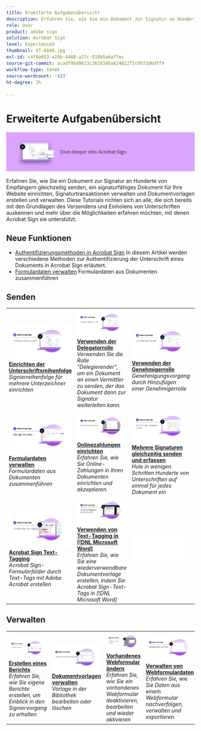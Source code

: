 ```yaml
---
title: Erweiterte Aufgabenübersicht
description: Erfahren Sie, wie Sie ein Dokument zur Signatur an Hunderte von Empfängern gleichzeitig senden, ein signaturfähiges Dokument für Ihre Website einrichten, Signaturtransaktionen verwalten und Dokumentvorlagen erstellen und verwalten.
role: User
product: adobe sign
solution: Acrobat Sign
level: Experienced
thumbnail: KT-6848.jpg
exl-id: c4f0a953-e28b-4488-a27c-010b5adaf7ec
source-git-commit: acadf9bd9613c361934ba82481271c9572d6dff9
workflow-type: tm+mt
source-wordcount: '423'
ht-degree: 3%

---
```


# Erweiterte Aufgabenübersicht

![Erweitertes Bild für Sign](../assets/Hero-Advanced.png)

Erfahren Sie, wie Sie ein Dokument zur Signatur an Hunderte von Empfängern gleichzeitig senden, ein signaturfähiges Dokument für Ihre Website einrichten, Signaturtransaktionen verwalten und Dokumentvorlagen erstellen und verwalten. Diese Tutorials richten sich an alle, die sich bereits mit den Grundlagen des Versendens und Einholens von Unterschriften auskennen und mehr über die Möglichkeiten erfahren möchten, mit denen Acrobat Sign sie unterstützt.

## Neue Funktionen

* [Authentifizierungsmethoden in Acrobat Sign](authentication-methods.md)
In diesem Artikel werden verschiedene Methoden zur Authentifizierung der Unterschrift eines Dokuments in Acrobat Sign erläutert.
* [Formulardaten verwalten](manage-form-data.md)
Formulardaten aus Dokumenten zusammenführen

## Senden

<table style="table-layout:fixed">
<tr>
  <td>
    <a href="setting-up-routing.md">
      <img alt="Einrichten der Unterschriftsreihenfolge" src="../assets/Routing.png">
    </a>
    <div>
    <a href="setting-up-routing.md"><strong>Einrichten der Unterschriftsreihenfolge</strong></a>
    </div>
    <em>Signierreihenfolge für mehrere Unterzeichner einrichten</em>
    <br>
  </td>
  <td>
    <a href="delegate-signature.md">
      <img alt="An eine andere Person delegieren" src="../assets/Delegating.png" />
    </a>  
    <div>
    <a href="delegate-signature.md"><strong>Verwenden der Delegatorrolle</strong></a>
    </div>
    <em>Verwenden Sie die Rolle "Delegierender", um ein Dokument an einen Vermittler zu senden, der das Dokument dann zur Signatur weiterleiten kann.</em>
    <br>
  </td>
  <td>
    <a href="add-an-approver.md">
      <img alt="Verwenden der Genehmigerrolle" src="../assets/Approver.png" />
    </a>
    <div>
    <a href="add-an-approver.md"><strong>Verwenden der Genehmigerrolle</strong></a>
    </div>
    <em>Genehmigungsvorgang durch Hinzufügen einer Genehmigerrolle</em>
    <br>
  </td>
  <td>
    <a href="authentication-methods.md">
      <img alt="Authentifizierungsmethoden in Acrobat Sign" src="../assets/authentication.png" />
    </a>
    <div>
    <a href="authentication-methods.md"><strong>Authentifizierungsmethoden in Acrobat Sign</strong></a>
    </div>
    <em>Erfahren Sie mehr über die in Acrobat Sign verfügbaren Methoden zur Identitätsauthentifizierung</em>
    <br>
  </td>
</tr>
<tr>
  <td>
      <a href="manage-form-data.md">
        <img alt="Formulardaten verwalten" src="../assets/manage-form-data.png" />
      </a>
      <div>
      <a href="manage-form-data.md"><strong>Formulardaten verwalten</strong></a>
      </div>
      <em>Formulardaten aus Dokumenten zusammenführen</em>
      <br>
    </td>
  <td>
    <a href="set-up-online-payments.md">
      <img alt="Onlinezahlungen einrichten" src="../assets/Payments.png" />
    </a>
    <div>
    <a href="set-up-online-payments.md"><strong>Onlinezahlungen einrichten</strong></a>
    </div>
    <em>Erfahren Sie, wie Sie Online-Zahlungen in Ihren Dokumenten einrichten und akzeptieren.</em>
    <br>
  </td>
  <td>
      <a href="megasign.md">
        <img alt="Mehrere Signaturen gleichzeitig senden und erfassen" src="../assets/Megasign.png" />
      </a>
      <div>
      <a href="megasign.md"><strong>Mehrere Signaturen gleichzeitig senden und erfassen</strong></a>
      </div>
      <em>Hole in wenigen Schritten Hunderte von Unterschriften auf einmal für jedes Dokument ein</em>
      <br>
  </td>
  <td>
    <a href="webform.md">
        <img alt="Erstellen eines Webformulars" src="../assets/Webform.png" />
    </a>
    <div>
    <a href="webform.md"><strong>Erstellen eines Webformulars</strong></a>
    </div>
    <em>Erstellen Sie ein Dokument, das direkt auf Ihrer Website elektronisch signiert werden kann</em>
    <br>
  </td>
</tr>
<tr>
  <td>
      <a href="adobe-sign-text-tagging.md">
        <img alt="Acrobat Sign Text-Tagging" src="../assets/Text-Tagging.png" />
    </a>
      <div>
      <a href="adobe-sign-text-tagging.md"><strong>Acrobat Sign Text-Tagging</strong></a>
      </div>
      <em>Acrobat Sign-Formularfelder durch Text-Tags mit Adobe Acrobat erstellen</em>
      <br>
    </td>
  <td>
    <a href="text-tagging-word.md">
      <img alt="Verwenden von Text-Tagging in [!DNL Microsoft Word]" src="../assets/Wordtexttagging.png" />
  </a>
    <div>
    <a href="text-tagging-word.md"><strong>Verwenden von Text-Tagging in [!DNL Microsoft Word]</strong></a>
    </div>
    <em>Erfahren Sie, wie Sie eine wiederverwendbare Dokumentvorlage erstellen, indem Sie Acrobat Sign-Text-Tags in [!DNL Microsoft Word]</em>
    <br>
  </td>
  <td>
    <img alt="Spacer" src="../assets/Whitespacer.png" />
    <div>
    <br>
  </td>
  <td>
    <img alt="Spacer" src="../assets/Whitespacer.png" />
    <div>
    <br>
  </td>
</tr>
</table>

## Verwalten

<table style="table-layout:fixed">
<tr>
<td>
    <a href="creating-a-report.md">
      <img alt="Erstellen eines Berichts" src="../assets/Report.png" />
    </a>
    <div>
    <a href="creating-a-report.md"><strong>Erstellen eines Berichts</strong></a>
    </div>
    <em>Erfahren Sie, wie Sie eigene Berichte erstellen, um Einblick in den Signiervorgang zu erhalten</em>
    <br>
  </td>
  <td>
    <a href="edit-a-template.md">
      <img alt="Dokumentvorlagen verwalten" src="../assets/ManageTemplate.png" />
    </a>
    <div>
    <a href="edit-a-template.md"><strong>Dokumentvorlagen verwalten</strong></a>
    </div>
    <em>Vorlage in der Bibliothek bearbeiten oder löschen</em>
    <br>
  </td>
  <td>
    <a href="modify-webform.md">
      <img alt="Vorhandenes Webformular ändern" src="../assets/Modifywebform.png" />
    </a>
    <div>
    <a href="modify-webform.md"><strong>Vorhandenes Webformular ändern</strong></a>
    </div>
    <em>Erfahren Sie, wie Sie ein vorhandenes Webformular deaktivieren, bearbeiten und wieder aktivieren</em>
    <br>
  </td>  
  <td>
    <a href="manage-webform-data.md">
      <img alt="Verwalten von Webformulardaten" src="../assets/Managewebform.png" />
    </a>
    <div>
    <a href="manage-webform-data.md"><strong>Verwalten von Webformulardaten</strong></a>
    </div>
    <em>Erfahren Sie, wie Sie Daten aus einem Webformular nachverfolgen, verwalten und exportieren.</em>
    <br>
  </td>  
</tr>
</table>